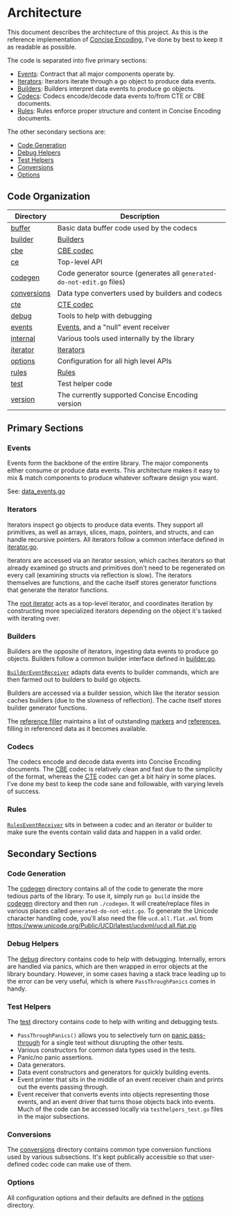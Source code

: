 Architecture
============

This document describes the architecture of this project. As this is the reference implementation of [Concise Encoding](https://concise-encoding.org/), I've done by best to keep it as readable as possible.

The code is separated into five primary sections:

- [Events](#events): Contract that all major components operate by.
- [Iterators](#iterators): Iterators iterate through a go object to produce data events.
- [Builders](#builders): Builders interpret data events to produce go objects.
- [Codecs](#codecs): Codecs encode/decode data events to/from CTE or CBE documents.
- [Rules](#rules): Rules enforce proper structure and content in Concise Encoding documents.

The other secondary sections are: 

- [Code Generation](#code-generation)
- [Debug Helpers](#debug-helpers)
- [Test Helpers](#test-helpers)
- [Conversions](#conversions)
- [Options](#options)



Code Organization
-----------------

| Directory                  | Description                                                     |
| -------------------------- | --------------------------------------------------------------- |
| [buffer](buffer)           | Basic data buffer code used by the codecs                       |
| [builder](builder)         | [Builders](#builders)                                           |
| [cbe](cbe)                 | [CBE codec](https://github.com/kstenerud/concise-encoding/blob/master/cbe-specification.md) |
| [ce](ce)                   | Top-level API                                                   |
| [codegen](codegen)         | Code generator source (generates all `generated-do-not-edit.go` files) |
| [conversions](conversions) | Data type converters used by builders and codecs                |
| [cte](cte)                 | [CTE codec](https://github.com/kstenerud/concise-encoding/blob/master/cte-specification.md) |
| [debug](debug)             | Tools to help with debugging                                    |
| [events](events)           | [Events](#events), and a "null" event receiver                  |
| [internal](internal)       | Various tools used internally by the library                    |
| [iterator](iterator)       | [Iterators](#iterators)                                         |
| [options](options)         | Configuration for all high level APIs                           |
| [rules](rules)             | [Rules](#rules)                                                 |
| [test](test)               | Test helper code                                                |
| [version](version)         | The currently supported Concise Encoding version                |



Primary Sections
----------------

### Events

Events form the backbone of the entire library. The major components either consume or produce data events. This architecture makes it easy to mix & match components to produce whatever software design you want.

See: [data_events.go](events/data_events.go)


### Iterators

Iterators inspect go objects to produce data events. They support all primitives, as well as arrays, slices, maps, pointers, and structs, and can handle recursive pointers. All iterators follow a common interface defined in [iterator.go](iterator/iterator.go).

Iterators are accessed via an iterator session, which caches iterators so that already examined go structs and primitives don't need to be regenerated on every call (examining structs via reflection is slow). The iterators themselves are functions, and the cache itself stores generator functions that generate the iterator functions.

The [root iterator](iterator/iterator_root.go) acts as a top-level iterator, and coordinates iteration by constructing more specialized iterators depending on the object it's tasked with iterating over.


### Builders

Builders are the opposite of iterators, ingesting data events to produce go objects. Builders follow a common builder interface defined in [builder.go](builder/builder.go).

[`BuilderEventReceiver`](builder/builder_event_rcv.go) adapts data events to builder commands, which are then farmed out to builders to build go objects.

Builders are accessed via a builder session, which like the iterator session caches builders (due to the slowness of reflection). The cache itself stores builder generator functions.

The [reference filler](builder/reference_filler.go) maintains a list of outstanding [markers](https://github.com/kstenerud/concise-encoding/blob/master/cbe-specification.md#marker) and [references](https://github.com/kstenerud/concise-encoding/blob/master/cbe-specification.md#reference), filling in referenced data as it becomes available.


### Codecs

The codecs encode and decode data events into Concise Encoding documents. The [CBE](cbe) codec is relatively clean and fast due to the simplicity of the format, whereas the [CTE](cte) codec can get a bit hairy in some places. I've done my best to keep the code sane and followable, with varying levels of success.


### Rules

[`RulesEventReceiver`](rules/rules_event_rcv.go) sits in between a codec and an iterator or builder to make sure the events contain valid data and happen in a valid order.



Secondary Sections
------------------

### Code Generation

The [codegen](codegen) directory contains all of the code to generate the more tedious parts of the library. To use it, simply run `go build` inside the [codegen](codegen) directory and then run `./codegen`. It will create/replace files in various places called `generated-do-not-edit.go`. To generate the Unicode character handling code, you'll also need the file `ucd.all.flat.xml` from https://www.unicode.org/Public/UCD/latest/ucdxml/ucd.all.flat.zip

### Debug Helpers

The [debug](debug) directory contains code to help with debugging. Internally, errors are handled via panics, which are then wrapped in error objects at the library boundary. However, in some cases having a stack trace leading up to the error can be very useful, which is where `PassThroughPanics` comes in handy.

### Test Helpers

The [test](test) directory contains code to help with writing and debugging tests.

- `PassThroughPanics()` allows you to selectively turn on [panic pass-through](#debug) for a single test without disrupting the other tests.
- Various constructors for common data types used in the tests.
- Panic/no panic assertions.
- Data generators.
- Data event constructors and generators for quickly building events.
- Event printer that sits in the middle of an event receiver chain and prints out the events passing through.
- Event receiver that converts events into objects representing those events, and an event driver that turns those objects back into events. Much of the code can be accessed locally via `testhelpers_test.go` files in the major subsections.

### Conversions

The [conversions](conversions) directory contains common type conversion functions used by various subsections. It's kept publically accessible so that user-defined codec code can make use of them.

### Options

All configuration options and their defaults are defined in the [options](options) directory.
